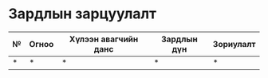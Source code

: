 # Зардлын зарцуулалт

| № | Огноо | Хүлээн авагчийн данс | Зардлын дүн | Зориулалт |
|---|-------|----------------------|-------------|-----------|
| * | *     | *                    | *           | *          |
